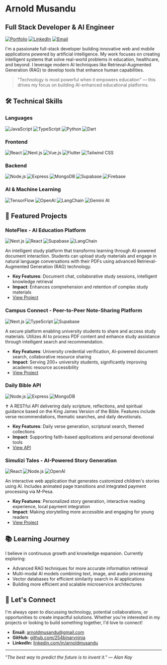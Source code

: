 # Arnold Musandu

## Full Stack Developer & AI Engineer

[![Portfolio](https://img.shields.io/badge/Portfolio-Visit-brightgreen)](https://ubuntudev.systems)
[![LinkedIn](https://img.shields.io/badge/LinkedIn-Connect-blue)](https://www.linkedin.com/in/arnold-musandu-3489b2293/)
[![Email](https://img.shields.io/badge/Email-Contact-red)](mailto:arnoldmusandu@gmail.com)

I'm a passionate full-stack developer building innovative web and mobile applications powered by artificial intelligence. My work focuses on creating intelligent systems that solve real-world problems in education, healthcare, and beyond. I leverage modern AI techniques like Retrieval-Augmented Generation (RAG) to develop tools that enhance human capabilities.

> "Technology is most powerful when it empowers education" — this drives my focus on building AI-enhanced educational platforms.

## 🛠️ Technical Skills

### Languages
![JavaScript](https://img.shields.io/badge/-JavaScript-F7DF1E?style=flat-square&logo=javascript&logoColor=black)
![TypeScript](https://img.shields.io/badge/-TypeScript-3178C6?style=flat-square&logo=typescript&logoColor=white)
![Python](https://img.shields.io/badge/-Python-3776AB?style=flat-square&logo=python&logoColor=white)
![Dart](https://img.shields.io/badge/-Dart-0175C2?style=flat-square&logo=dart&logoColor=white)

### Frontend
![React](https://img.shields.io/badge/-React-61DAFB?style=flat-square&logo=react&logoColor=black)
![Next.js](https://img.shields.io/badge/-Next.js-000000?style=flat-square&logo=next.js&logoColor=white)
![Vue.js](https://img.shields.io/badge/-Vue.js-4FC08D?style=flat-square&logo=vue.js&logoColor=white)
![Flutter](https://img.shields.io/badge/-Flutter-02569B?style=flat-square&logo=flutter&logoColor=white)
![Tailwind CSS](https://img.shields.io/badge/-Tailwind_CSS-38B2AC?style=flat-square&logo=tailwind-css&logoColor=white)

### Backend
![Node.js](https://img.shields.io/badge/-Node.js-339933?style=flat-square&logo=node.js&logoColor=white)
![Express](https://img.shields.io/badge/-Express-000000?style=flat-square&logo=express&logoColor=white)
![MongoDB](https://img.shields.io/badge/-MongoDB-47A248?style=flat-square&logo=mongodb&logoColor=white)
![Supabase](https://img.shields.io/badge/-Supabase-3ECF8E?style=flat-square&logo=supabase&logoColor=white)
![Firebase](https://img.shields.io/badge/-Firebase-FFCA28?style=flat-square&logo=firebase&logoColor=black)

### AI & Machine Learning
![TensorFlow](https://img.shields.io/badge/-TensorFlow-FF6F00?style=flat-square&logo=tensorflow&logoColor=white)
![OpenAI](https://img.shields.io/badge/-OpenAI-412991?style=flat-square&logo=openai&logoColor=white)
![LangChain](https://img.shields.io/badge/-LangChain-3178C6?style=flat-square)
![Gemini AI](https://img.shields.io/badge/-Gemini_AI-4285F4?style=flat-square)

## 🚀 Featured Projects

### NoteFlex - AI Education Platform
![Next.js](https://img.shields.io/badge/-Next.js-000000?style=flat-square&logo=next.js&logoColor=white)
![React](https://img.shields.io/badge/-React-61DAFB?style=flat-square&logo=react&logoColor=black)
![Supabase](https://img.shields.io/badge/-Supabase-3ECF8E?style=flat-square&logo=supabase&logoColor=white)
![LangChain](https://img.shields.io/badge/-LangChain-3178C6?style=flat-square)

An intelligent study platform that transforms learning through AI-powered document interaction. Students can upload study materials and engage in natural language conversations with their PDFs using advanced Retrieval-Augmented Generation (RAG) technology.

- **Key Features**: Document chat, collaborative study sessions, intelligent knowledge retrieval
- **Impact**: Enhances comprehension and retention of complex study materials
- [View Project](https://github.com/arnoldmusandu/noteflex)

### Campus Connect - Peer-to-Peer Note-Sharing Platform
![Next.js](https://img.shields.io/badge/-Next.js-000000?style=flat-square&logo=next.js&logoColor=white)
![TypeScript](https://img.shields.io/badge/-TypeScript-3178C6?style=flat-square&logo=typescript&logoColor=white)
![Supabase](https://img.shields.io/badge/-Supabase-3ECF8E?style=flat-square&logo=supabase&logoColor=white)

A secure platform enabling university students to share and access study materials. Utilizes AI to process PDF content and enhance study assistance through intelligent search and recommendation.

- **Key Features**: University credential verification, AI-powered document search, collaborative resource sharing
- **Impact**: Serving 200+ university students, significantly improving academic resource accessibility
- [View Project](https://github.com/arnoldmusandu/campusconnect)

### Daily Bible API
![Node.js](https://img.shields.io/badge/-Node.js-339933?style=flat-square&logo=node.js&logoColor=white)
![Express](https://img.shields.io/badge/-Express-000000?style=flat-square&logo=express&logoColor=white)
![MongoDB](https://img.shields.io/badge/-MongoDB-47A248?style=flat-square&logo=mongodb&logoColor=white)

✝️ A RESTful API delivering daily scripture, reflections, and spiritual guidance based on the King James Version of the Bible. Features include verse recommendations, thematic searches, and daily devotionals.

- **Key Features**: Daily verse generation, scriptural search, themed collections
- **Impact**: Supporting faith-based applications and personal devotional tools
- [View API](https://github.com/arnoldmusandu/daily-bible-api)

### Simulizi Tales - AI-Powered Story Generation
![React](https://img.shields.io/badge/-React-61DAFB?style=flat-square&logo=react&logoColor=black)
![Node.js](https://img.shields.io/badge/-Node.js-339933?style=flat-square&logo=node.js&logoColor=white)
![OpenAI](https://img.shields.io/badge/-OpenAI-412991?style=flat-square&logo=openai&logoColor=white)

An interactive web application that generates customized children's stories using AI. Includes animated page transitions and integrated payment processing via M-Pesa.

- **Key Features**: Personalized story generation, interactive reading experience, local payment integration
- **Impact**: Making storytelling more accessible and engaging for young readers
- [View Project](https://github.com/arnoldmusandu/simulizi-tales)

## 📚 Learning Journey

I believe in continuous growth and knowledge expansion. Currently exploring:

- Advanced RAG techniques for more accurate information retrieval
- Multi-modal AI models combining text, image, and audio processing
- Vector databases for efficient similarity search in AI applications
- Building more efficient and scalable microservice architectures

## 🤝 Let's Connect

I'm always open to discussing technology, potential collaborations, or opportunities to create impactful solutions. Whether you're interested in my projects or looking to build something together, I'd love to connect!

- **Email:** [arnoldmusandu@gmail.com](mailto:arnoldmusandu@gmail.com)
- **GitHub:** [github.com/254binaryninja](https://github.com/254binaryninja)
- **LinkedIn:** [linkedin.com/in/arnoldmusandu](https://www.linkedin.com/in/arnold-musandu-3489b2293/)

---

*"The best way to predict the future is to invent it." — Alan Kay*
